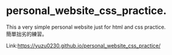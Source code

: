 # personal_website_css_practice. 
This a very simple personal website just for html and css practice.  
簡單拙劣的練習。  
  
Link:https://yuzu0230.github.io/personal_website_css_practice/  
